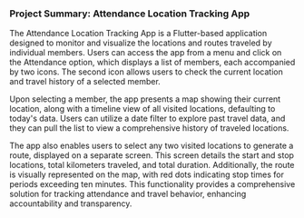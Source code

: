 ### Project Summary: Attendance Location Tracking App

The Attendance Location Tracking App is a Flutter-based application designed to monitor and visualize the locations and routes traveled by individual members. Users can access the app from a menu and click on the Attendance option, which displays a list of members, each accompanied by two icons. The second icon allows users to check the current location and travel history of a selected member.

Upon selecting a member, the app presents a map showing their current location, along with a timeline view of all visited locations, defaulting to today's data. Users can utilize a date filter to explore past travel data, and they can pull the list to view a comprehensive history of traveled locations.

The app also enables users to select any two visited locations to generate a route, displayed on a separate screen. This screen details the start and stop locations, total kilometers traveled, and total duration. Additionally, the route is visually represented on the map, with red dots indicating stop times for periods exceeding ten minutes. This functionality provides a comprehensive solution for tracking attendance and travel behavior, enhancing accountability and transparency.
